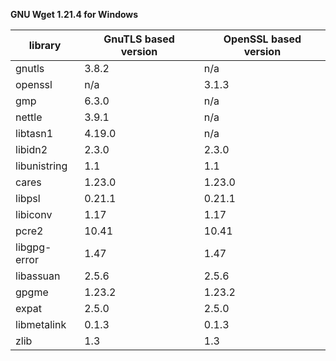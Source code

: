**GNU Wget 1.21.4 for Windows**

| library       | GnuTLS based version | OpenSSL based version |
|---------------| ---------------------|-----------------------|
| gnutls        | 3.8.2                | n/a                   |
| openssl       | n/a                  | 3.1.3                 |
| gmp           | 6.3.0                | n/a                   |
| nettle        | 3.9.1                | n/a                   |
| libtasn1      | 4.19.0               | n/a                   |
| libidn2       | 2.3.0                | 2.3.0                 |
| libunistring  | 1.1                  | 1.1                   |
| cares         | 1.23.0               | 1.23.0                |
| libpsl        | 0.21.1               | 0.21.1                |
| libiconv      | 1.17                 | 1.17                  |
| pcre2         | 10.41                | 10.41                 |
| libgpg-error  | 1.47                 | 1.47                  |
| libassuan     | 2.5.6                | 2.5.6                 |
| gpgme         | 1.23.2               | 1.23.2                |
| expat         | 2.5.0                | 2.5.0                 |
| libmetalink   | 0.1.3                | 0.1.3                 |
| zlib          | 1.3                  | 1.3                   |
